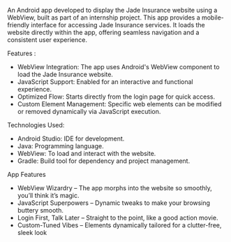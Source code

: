 An Android app developed to display the Jade Insurance website using a WebView, built as part of an internship project.
This app provides a mobile-friendly interface for accessing Jade Insurance services. It loads the website directly within the app, offering seamless navigation and a consistent user experience.

Features :
* WebView Integration: The app uses Android's WebView component to load the Jade Insurance website.
* JavaScript Support: Enabled for an interactive and functional experience.
* Optimized Flow: Starts directly from the login page for quick access.
* Custom Element Management: Specific web elements can be modified or removed dynamically via JavaScript execution.
  
Technologies Used:

* Android Studio: IDE for development.
* Java: Programming language.
* WebView: To load and interact with the website.
* Gradle: Build tool for dependency and project management.

App Features
* WebView Wizardry – The app morphs into the website so smoothly, you’ll think it’s magic.
* JavaScript Superpowers – Dynamic tweaks to make your browsing buttery smooth.
* Login First, Talk Later – Straight to the point, like a good action movie.
* Custom-Tuned Vibes – Elements dynamically tailored for a clutter-free, sleek look
